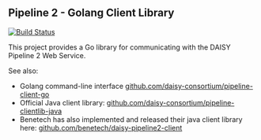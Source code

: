 Pipeline 2 - Golang Client Library
-----------------

[![Build Status](https://travis-ci.org/daisy-consortium/pipeline-clientlib-go.png?branch=master)](https://travis-ci.org/daisy-consortium/pipeline-clientlib-go)

This project provides a Go library for communicating with the DAISY Pipeline 2 Web Service.


See also:
 - Golang command-line interface [github.com/daisy-consortium/pipeline-client-go](https://github.com/daisy-consortium/pipeline-cli-go)
 - Official Java client library:  [github.com/daisy-consortium/pipeline-clientlib-java](http://github.com/daisy-consortium/pipeline-clientlib-java)
 - Benetech has also implemented and released their java client library here: [github.com/benetech/daisy-pipeline2-client](https://github.com/benetech/daisy-pipeline2-client)
